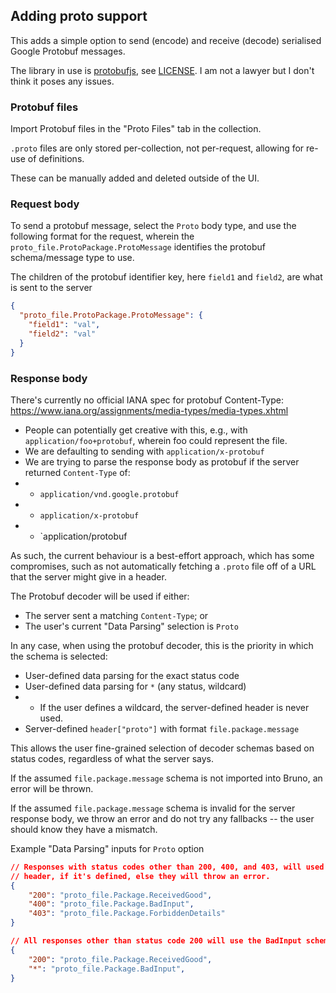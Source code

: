 ## Adding proto support

This adds a simple option to send (encode) and receive (decode) serialised Google Protobuf messages.

The library in use is [protobufjs](https://www.npmjs.com/package/protobufjs), see [LICENSE](https://github.com/protobufjs/protobuf.js/blob/master/LICENSE). I am not a lawyer but I don't think it poses any issues.

### Protobuf files

Import Protobuf files in the "Proto Files" tab in the collection.

`.proto` files are only stored per-collection, not per-request, allowing for re-use of definitions.

These can be manually added and deleted outside of the UI.

### Request body

To send a protobuf message, select the `Proto` body type, and use the following format for the request,
wherein the `proto_file.ProtoPackage.ProtoMessage` identifies the protobuf schema/message type to use.

The children of the protobuf identifier key, here `field1` and `field2`, are what is sent to the server

```json
{
  "proto_file.ProtoPackage.ProtoMessage": {
    "field1": "val",
    "field2": "val"
  }
}
```

### Response body

There's currently no official IANA spec for protobuf Content-Type: https://www.iana.org/assignments/media-types/media-types.xhtml

- People can potentially get creative with this, e.g., with `application/foo+protobuf`, wherein foo could represent the file.
- We are defaulting to sending with `application/x-protobuf`
- We are trying to parse the response body as protobuf if the server returned `Content-Type` of:
- - `application/vnd.google.protobuf`
- - `application/x-protobuf`
- - `application/protobuf

As such, the current behaviour is a best-effort approach, which has some compromises, such as not automatically fetching a `.proto` file off of a URL that the server might give in a header.

The Protobuf decoder will be used if either:

- The server sent a matching `Content-Type`; or
- The user's current "Data Parsing" selection is `Proto`

In any case, when using the protobuf decoder, this is the priority in which the schema is selected:

- User-defined data parsing for the exact status code
- User-defined data parsing for `*` (any status, wildcard)
- - If the user defines a wildcard, the server-defined header is never used.
- Server-defined `header["proto"]` with format `file.package.message`

This allows the user fine-grained selection of decoder schemas based on status codes, regardless of what the server says.

If the assumed `file.package.message` schema is not imported into Bruno, an error will be thrown.

If the assumed `file.package.message` schema is invalid for the server response body, we throw an error and do not try any fallbacks -- the user should know they have a mismatch.

Example "Data Parsing" inputs for `Proto` option

```json
// Responses with status codes other than 200, 400, and 403, will used the server "proto"
// header, if it's defined, else they will throw an error.
{
    "200": "proto_file.Package.ReceivedGood",
    "400": "proto_file.Package.BadInput",
    "403": "proto_file.Package.ForbiddenDetails"
}

// All responses other than status code 200 will use the BadInput schema
{
    "200": "proto_file.Package.ReceivedGood",
    "*": "proto_file.Package.BadInput",
}
```
